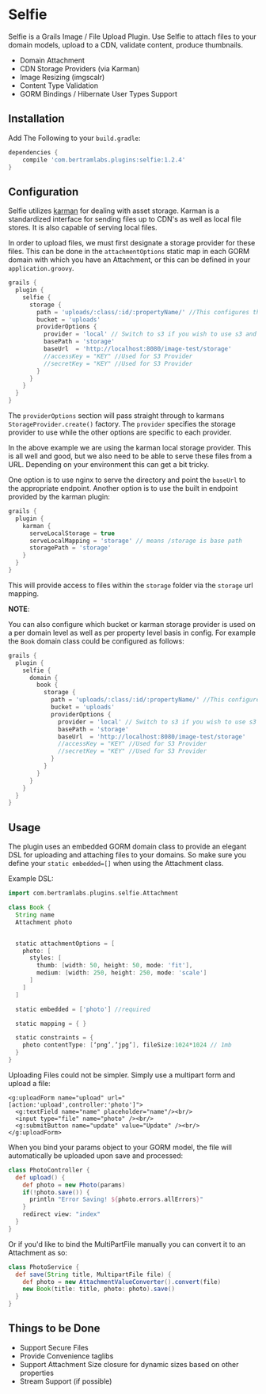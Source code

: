 Selfie
======

Selfie is a Grails Image / File Upload Plugin. Use Selfie to attach files to your domain models, upload to a CDN, validate content, produce thumbnails.

* Domain Attachment
* CDN Storage Providers (via Karman)
* Image Resizing (imgscalr)
* Content Type Validation
* GORM Bindings / Hibernate User Types Support

Installation
------------

Add The Following to your `build.gradle`:

```groovy
dependencies {
    compile 'com.bertramlabs.plugins:selfie:1.2.4'
}
```

Configuration
-------------

Selfie utilizes [karman](http://plugins.grails.org/plugin/bertramlabs/karman-grails) for dealing with asset storage. Karman is a standardized interface for sending files up to CDN's as well as local file stores. It is also capable of serving local files.

In order to upload files, we must first designate a storage provider for these files. This can be done in the `attachmentOptions` static map in each GORM domain with which you have an Attachment,
or this can be defined in your `application.groovy`.

```groovy
grails {
  plugin {
    selfie {
      storage {
        path = 'uploads/:class/:id/:propertyName/' //This configures the storage path of the files being uploaded by domain class name and property name and identifier in GORM
        bucket = 'uploads'
        providerOptions {
          provider = 'local' // Switch to s3 if you wish to use s3 and install the karman-aws plugin
          basePath = 'storage'
          baseUrl  = 'http://localhost:8080/image-test/storage'
          //accessKey = "KEY" //Used for S3 Provider
          //secretKey = "KEY" //Used for S3 Provider
        }
      }
    }
  }
}
```

The `providerOptions` section will pass straight through to karmans `StorageProvider.create()` factory. The `provider` specifies the storage provider to use while the other options are specific to each provider.

In the above example we are using the karman local storage provider. This is all well and good, but we also need to be able to serve these files from a URL. Depending on your environment this can get a bit tricky.

One option is to use nginx to serve the directory and point the `baseUrl` to the appropriate endpoint. Another option is to use the built in endpoint provided by the karman plugin:


```groovy
grails {
  plugin {
    karman {
      serveLocalStorage = true
      serveLocalMapping = 'storage' // means /storage is base path
      storagePath = 'storage'
    }
  }
}
```

This will provide access to files within the `storage` folder via the `storage` url mapping.


**NOTE**:

You can also configure which bucket or karman storage provider is used on a per domain level as well as per property level basis in config. For example the `Book` domain class could be configured as follows:

```groovy
grails {
  plugin {
    selfie {
      domain {
        book {
          storage {
            path = 'uploads/:class/:id/:propertyName/' //This configures the storage path of the files being uploaded by domain class name and property name and identifier in GORM
            bucket = 'uploads'
            providerOptions {
              provider = 'local' // Switch to s3 if you wish to use s3 and install the karman-aws plugin
              basePath = 'storage'
              baseUrl  = 'http://localhost:8080/image-test/storage'
              //accessKey = "KEY" //Used for S3 Provider
              //secretKey = "KEY" //Used for S3 Provider
            }
          }
        }
      }
    }
  }
}
```


Usage
-----

The plugin uses an embedded GORM domain class to provide an elegant DSL for uploading and attaching files to your domains. So make sure you define your `static embedded=[]` when using the Attachment class.

Example DSL:

```groovy
import com.bertramlabs.plugins.selfie.Attachment

class Book {
  String name
  Attachment photo


  static attachmentOptions = [
    photo: [
      styles: [
        thumb: [width: 50, height: 50, mode: 'fit'],
        medium: [width: 250, height: 250, mode: 'scale']
      ]
    ]
  ]

  static embedded = ['photo'] //required

  static mapping = { }

  static constraints = {
    photo contentType: [‘png’,’jpg’], fileSize:1024*1024 // 1mb
  }
}
```

Uploading Files could not be simpler. Simply use a multipart form and upload a file:

```gsp
<g:uploadForm name="upload" url="[action:'upload',controller:'photo']">
  <g:textField name="name" placeholder="name"/><br/>
  <input type="file" name="photo" /><br/>
  <g:submitButton name="update" value="Update" /><br/>
</g:uploadForm>
```

When you bind your params object to your GORM model, the file will automatically be uploaded upon save and processed:

```groovy
class PhotoController {
  def upload() {
    def photo = new Photo(params)
    if(!photo.save()) {
      println "Error Saving! ${photo.errors.allErrors}"
    }
    redirect view: "index"
  }
}
```

Or if you'd like to bind the MultiPartFile manually you can convert it to an Attachment as so:

```groovy
class PhotoService {
  def save(String title, MultipartFile file) {
    def photo = new AttachmentValueConverter().convert(file)
    new Book(title: title, photo: photo).save()
  }
}
```

Things to be Done
------------------
* Support Secure Files
* Provide Convenience taglibs
* Support Attachment Size closure for dynamic sizes based on other properties
* Stream Support (if possible)
